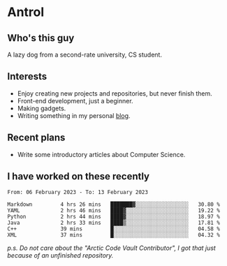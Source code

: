 # Antrol

## Who's this guy

A lazy dog from a second-rate university, CS student.

## Interests

* Enjoy creating new projects and repositories, but never finish them.
* Front-end development, just a beginner.
* Making gadgets.
* Writing something in my personal [blog](https://blog.antrol.xyz/).

## Recent plans

* Write some introductory articles about Computer Science.

<!--
* Try to develop a website for [Anime4KCPP](https://github.com/TianZerL/Anime4KCPP).
* Develop a Markdown renderer which user can customize its css, of course it is GUI-based.~~(If I could finish  it before getting bored)~~
* Work with my [teammates](https://github.com/SWJTU-Lazy-Dogs).
* Find something interests me, as a hobby after finishing my ~~boring~~ homework.
-->

## I have worked on these recently

<!--START_SECTION:waka-->

```text
From: 06 February 2023 - To: 13 February 2023

Markdown         4 hrs 26 mins   ███████▓░░░░░░░░░░░░░░░░░   30.80 %
YAML             2 hrs 46 mins   ████▓░░░░░░░░░░░░░░░░░░░░   19.22 %
Python           2 hrs 44 mins   ████▓░░░░░░░░░░░░░░░░░░░░   18.97 %
Java             2 hrs 33 mins   ████▒░░░░░░░░░░░░░░░░░░░░   17.81 %
C++              39 mins         █░░░░░░░░░░░░░░░░░░░░░░░░   04.58 %
XML              37 mins         █░░░░░░░░░░░░░░░░░░░░░░░░   04.32 %
```

<!--END_SECTION:waka-->

*p.s.  Do not care about the "Arctic Code Vault Contributor", I got that just because of an unfinished repository.*

<!--
**qzmlgfj/qzmlgfj** is a ✨ _special_ ✨ repository because its `README.md` (this file) appears on your GitHub profile.

Here are some ideas to get you started:

- 🔭 I’m currently working on ...
- 🌱 I’m currently learning ...
- 👯 I’m looking to collaborate on ...
- 🤔 I’m looking for help with ...
- 💬 Ask me about ...
- 📫 How to reach me: ...
- 😄 Pronouns: ...
- ⚡ Fun fact: ...
-->
